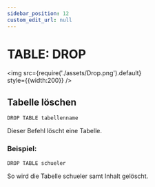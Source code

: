 ```yaml
---
sidebar_position: 12
custom_edit_url: null
---
```

# TABLE: DROP 

<img
  src={require('./assets/Drop.png').default}  
  style={{width:200}}
/>

## Tabelle löschen
```
DROP TABLE tabellenname
```

Dieser Befehl löscht eine Tabelle.

### Beispiel:


```
DROP TABLE schueler
```

So wird die Tabelle schueler samt Inhalt gelöscht.

